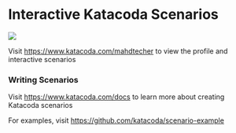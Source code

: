 # Interactive Katacoda Scenarios

[![](http://shields.katacoda.com/katacoda/mahdtecher/count.svg)](https://www.katacoda.com/mahdtecher "Get your profile on Katacoda.com")

Visit https://www.katacoda.com/mahdtecher to view the profile and interactive scenarios

### Writing Scenarios
Visit https://www.katacoda.com/docs to learn more about creating Katacoda scenarios

For examples, visit https://github.com/katacoda/scenario-example
